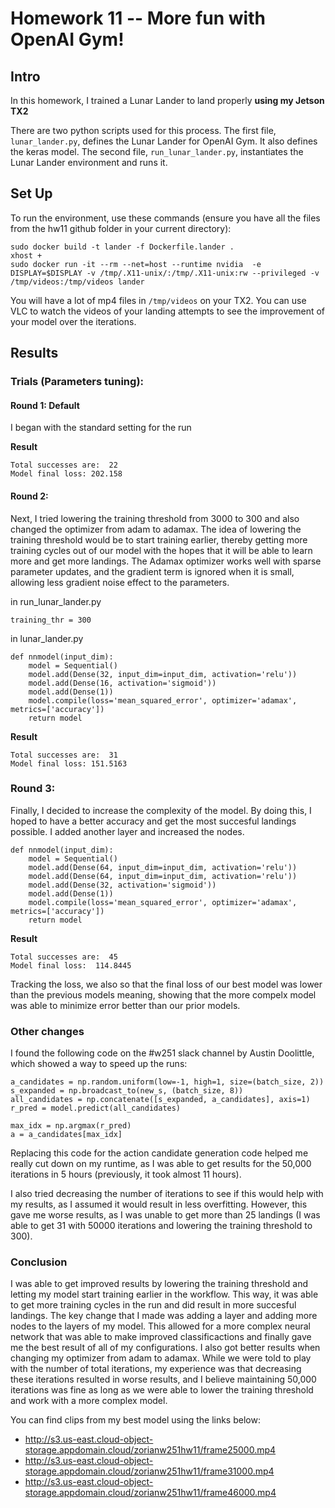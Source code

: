 # Homework 11 -- More fun with OpenAI Gym!

## Intro

In this homework, I trained a Lunar Lander to land properly **using my Jetson TX2**

There are two python scripts used for this process. The first file, `lunar_lander.py`, defines the Lunar Lander for OpenAI Gym. It also defines the keras model. The second file, `run_lunar_lander.py`, instantiates the Lunar Lander environment and runs it.


## Set Up
To run the environment, use these commands (ensure you have all the files from the hw11 github folder in your current directory):

```
sudo docker build -t lander -f Dockerfile.lander .
xhost +
sudo docker run -it --rm --net=host --runtime nvidia  -e DISPLAY=$DISPLAY -v /tmp/.X11-unix/:/tmp/.X11-unix:rw --privileged -v /tmp/videos:/tmp/videos lander
```

You will have a lot of mp4 files in `/tmp/videos` on your TX2. You can use VLC to watch the videos of your landing attempts to see the improvement of your model over the iterations.


## Results

### Trials (Parameters tuning):

#### Round 1: Default 

I began with the standard setting for the run

**Result**
```
Total successes are:  22
Model final loss: 202.158
```
#### Round 2: 

Next, I tried lowering the training threshold from 3000 to 300 and also changed the optimizer from adam to adamax. The idea of lowering the training threshold would be to start training earlier, thereby getting more training cycles out of our model with the hopes that it will be able to learn more and get more landings. The Adamax optimizer works well with sparse parameter updates, and the gradient term is ignored when it is small, allowing less gradient noise effect to the parameters.

in run_lunar_lander.py
```
training_thr = 300
```

in lunar_lander.py
```
def nnmodel(input_dim):
    model = Sequential()
    model.add(Dense(32, input_dim=input_dim, activation='relu'))
    model.add(Dense(16, activation='sigmoid'))
    model.add(Dense(1))
    model.compile(loss='mean_squared_error', optimizer='adamax', metrics=['accuracy'])
    return model
```

**Result**
```
Total successes are:  31
Model final loss: 151.5163
```


### Round 3:

Finally, I decided to increase the complexity of the model. By doing this, I hoped to have a better accuracy and get the most succesful landings possible. I added another layer and increased the nodes.

```
def nnmodel(input_dim):
    model = Sequential()
    model.add(Dense(64, input_dim=input_dim, activation='relu'))
    model.add(Dense(64, input_dim=input_dim, activation='relu'))
    model.add(Dense(32, activation='sigmoid'))
    model.add(Dense(1))
    model.compile(loss='mean_squared_error', optimizer='adamax', metrics=['accuracy'])
    return model

```

**Result**

```
Total successes are:  45
Model final loss:  114.8445
```


Tracking the loss, we also so that the final loss of our best model was lower than the previous models meaning, showing that the more compelx model was able to minimize error better than our prior models.

### Other changes

I found the following code on the #w251 slack channel by Austin Doolittle, which showed a way to speed up the runs:

```
a_candidates = np.random.uniform(low=-1, high=1, size=(batch_size, 2))
s_expanded = np.broadcast_to(new_s, (batch_size, 8))
all_candidates = np.concatenate([s_expanded, a_candidates], axis=1)
r_pred = model.predict(all_candidates)

max_idx = np.argmax(r_pred)
a = a_candidates[max_idx]
```

Replacing this code for the action candidate generation code helped me really cut down on my runtime, as I was able to get results for the 50,000 iterations in 5 hours (previously, it took almost 11 hours).

I also tried decreasing the number of iterations to see if this would help with my results, as I assumed it would result in less overfitting. However, this gave me worse results, as I was unable to get more than 25 landings (I was able to get 31 with 50000 iterations and lowering the training threshold to 300).

### Conclusion
I was able to get improved results by lowering the training threshold and letting my model start training earlier in the workflow. This way, it was able to get more training cycles in the run and did result in more succesful landings. The key change that I made was adding a layer and adding more nodes to the layers of my model. This allowed for a more complex neural network that was able to make improved classificactions and finally gave me the best result of all of my configurations. I also got better results when changing my optimizer from adam to adamax. While we were told to play with the number of total iterations, my experience was that decreasing these iterations resulted in worse results, and I believe maintaining 50,000 iterations was fine as long as we were able to lower the training threshold and work with a more complex model.


You can find clips from my best model using the links below:

* http://s3.us-east.cloud-object-storage.appdomain.cloud/zorianw251hw11/frame25000.mp4
* http://s3.us-east.cloud-object-storage.appdomain.cloud/zorianw251hw11/frame31000.mp4
* http://s3.us-east.cloud-object-storage.appdomain.cloud/zorianw251hw11/frame46000.mp4
